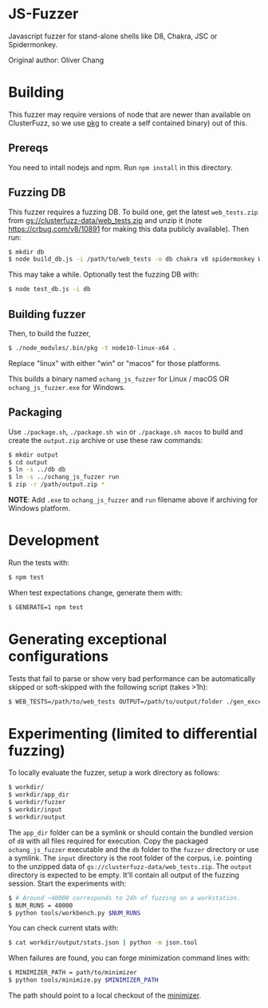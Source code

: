 # JS-Fuzzer

Javascript fuzzer for stand-alone shells like D8, Chakra, JSC or Spidermonkey.

Original author: Oliver Chang

# Building

This fuzzer may require versions of node that are newer than available on
ClusterFuzz, so we use [pkg](https://github.com/zeit/pkg) to create a self
contained binary) out of this.

## Prereqs
You need to intall nodejs and npm. Run `npm install` in this directory.

## Fuzzing DB
This fuzzer requires a fuzzing DB. To build one, get the latest `web_tests.zip`
from [gs://clusterfuzz-data/web_tests.zip](
https://storage.cloud.google.com/clusterfuzz-data/web_tests.zip) and unzip it
(note https://crbug.com/v8/10891 for making this data publicly available).
Then run:

```bash
$ mkdir db
$ node build_db.js -i /path/to/web_tests -o db chakra v8 spidermonkey WebKit/JSTests
```

This may take a while. Optionally test the fuzzing DB with:

```bash
$ node test_db.js -i db
```

## Building fuzzer
Then, to build the fuzzer,
```bash
$ ./node_modules/.bin/pkg -t node10-linux-x64 .
```

Replace "linux" with either "win" or "macos" for those platforms.

This builds a binary named `ochang_js_fuzzer` for Linux / macOS OR
`ochang_js_fuzzer.exe` for Windows.

## Packaging
Use `./package.sh`, `./package.sh win` or `./package.sh macos` to build and
create the `output.zip` archive or use these raw commands:
```bash
$ mkdir output
$ cd output
$ ln -s ../db db
$ ln -s ../ochang_js_fuzzer run
$ zip -r /path/output.zip *
```

**NOTE**: Add `.exe` to `ochang_js_fuzzer` and `run` filename above if archiving
for Windows platform.

# Development

Run the tests with:

```bash
$ npm test
```

When test expectations change, generate them with:

```bash
$ GENERATE=1 npm test
```

# Generating exceptional configurations

Tests that fail to parse or show very bad performance can be automatically
skipped or soft-skipped with the following script (takes >1h):

```bash
$ WEB_TESTS=/path/to/web_tests OUTPUT=/path/to/output/folder ./gen_exceptions.sh
```

# Experimenting (limited to differential fuzzing)

To locally evaluate the fuzzer, setup a work directory as follows:

```bash
$ workdir/
$ workdir/app_dir
$ workdir/fuzzer
$ workdir/input
$ workdir/output
```

The `app_dir` folder can be a symlink or should contain the bundled
version of `d8` with all files required for execution.
Copy the packaged `ochang_js_fuzzer` executable and the `db` folder
to the `fuzzer` directory or use a symlink.
The `input` directory is the root folder of the corpus, i.e. pointing
to the unzipped data of `gs://clusterfuzz-data/web_tests.zip`.
The `output` directory is expected to be empty. It'll contain all
output of the fuzzing session. Start the experiments with:

```bash
$ # Around ~40000 corresponds to 24h of fuzzing on a workstation.
$ NUM_RUNS = 40000
$ python tools/workbench.py $NUM_RUNS
```

You can check current stats with:

```bash
$ cat workdir/output/stats.json | python -m json.tool
```

When failures are found, you can forge minimization command lines with:

```bash
$ MINIMIZER_PATH = path/to/minimizer
$ python tools/minimize.py $MINIMIZER_PATH
```

The path should point to a local checkout of the [minimizer](https://chrome-internal.googlesource.com/chrome/tools/clusterfuzz/+/refs/heads/master/src/python/bot/minimizer/).
